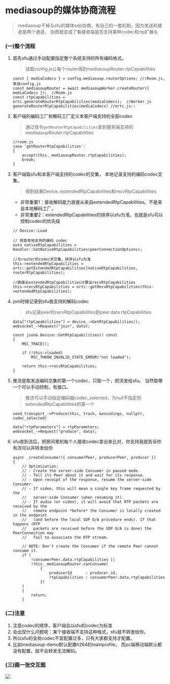 # mediasoup的媒体协商流程

> mediasoup干掉与sfu的媒体sdp协商，有自己的一套机制，因为发送和接收是两个通道，
> 协商就变成了看接收端是否支持某种codec和rtp扩展头

### (一)整个流程
1. 首先sfu通过手动配置指定整个系统支持的所有编码格式。
    > 读取config.js让每个router得到mediasoupRouter.rtpCapabilities
   ```
   const { mediaCodecs } = config.mediasoup.routerOptions; ///Room.js, 来自config.js 
   const mediasoupRouter = await mediasoupWorker.createRouter({ mediaCodecs });  //Room.js
   const rtpCapabilities = ortc.generateRouterRtpCapabilities(mediaCodecs);  //Worker.js
   generateRouterRtpCapabilities(mediaCodecs) //ortc.js::
   ```
2. 客户端的编码工厂和解码工厂定义本客户端支持的全部codec
    > 通过信令`getRouterRtpCapabilities`拿到服务端支持的mediasoupRouter.rtpCapabilities
    ```
    //room.js
    case 'getRouterRtpCapabilities':
    {
        accept(this._mediasoupRouter.rtpCapabilities);
        break;
    }
    ```
3. 客户端取sfu和本客户端支持的codec的交集， 本地记录支持的编码codec交集。
   > 得到结果Device::extendedRtpCapabilities和recvRtpCapabilities 
   - 非常重要1：接收解码能力直接从来自extendedRtpCapabilities。不是来自本地解码工厂。
   - 非常重要2：extendedRtpCapabilities的排序以sfu为准。也就是sfu可以控制codec的优先级
   ```
   // Device::Load
   
   // 获取本地支持的编码 codec
   auto nativeRtpCapabilities = Handler::GetNativeRtpCapabilities(peerConnectionOptions);  
   
   //与router的codec求交集，排序以sfu为准
   this->extendedRtpCapabilities = ortc::getExtendedRtpCapabilities(nativeRtpCapabilities, routerRtpCapabilities);
   
   //直接从extendedRtpCapabilities计算出recvRtpCapabilities
   this->recvRtpCapabilities = ortc::getRecvRtpCapabilities(this->extendedRtpCapabilities);
   ```
   
4. join时候记录到sfu我支持的解码codec
    > sfu记录peer的recvRtpCapabilities到peer.data.rtpCapabilities
    ```
   data["rtpCapabilities"] = device_->GetRtpCapabilities(); 
   websocket_->Request("join", data);
   
   const json& Device::GetRtpCapabilities() const
   {
        MSC_TRACE();
        
        if (!this->loaded)
            MSC_THROW_INVALID_STATE_ERROR("not loaded");
        
        return this->recvRtpCapabilities;
   }
   ```
4. 推流是取发送编码交集的第一个codec，只取一个，把流发给sfu。 当然取哪一个可以手动控制，有接口。
    >推流可以手动指定编码器codec_selected，为null不指定则extendedRtpCapabilities的第一个
    ```
   send_transport_->Produce(this, track, &encodings, nullptr, codec_selected)
   
   data["rtpParameters"] = rtpParameters;
   websocket_->Request("produce", data);
   ```
5. sfu收到流后，把房间里的每个人接收codec拿出来比对，你支持我就告诉你有流可以并转发给你
    ```
    async _createConsumer({ consumerPeer, producerPeer, producer })
	{
		// Optimization:
		// - Create the server-side Consumer in paused mode.
		// - Tell its Peer about it and wait for its response.
		// - Upon receipt of the response, resume the server-side Consumer.
		// - If video, this will mean a single key frame requested by the
		//   server-side Consumer (when resuming it).
		// - If audio (or video), it will avoid that RTP packets are received by the
		//   remote endpoint *before* the Consumer is locally created in the endpoint
		//   (and before the local SDP O/A procedure ends). If that happens (RTP
		//   packets are received before the SDP O/A is done) the PeerConnection may
		//   fail to associate the RTP stream.

		// NOTE: Don't create the Consumer if the remote Peer cannot consume it.
		if (
			!consumerPeer.data.rtpCapabilities ||
			!this._mediasoupRouter.canConsume(
				{
					producerId      : producer.id,
					rtpCapabilities : consumerPeer.data.rtpCapabilities
				})
		)
		{
			return;
		}
   ```

### (二)注意
1. 注意codec的顺序，客户端会以sfu的codec为标准
1. 会出现什么问题呢：某个接收端不支持这种格式，sfu就不转发给你。 
2. 所以sfu的全局codec不宜配置过多，只有大家都支持才配置。
3. 比如mediasoup-demo默认配置h264的mainprofile。 而pc端移动端默认都没有配置，就不会转发无法解码。

### (三)画一张交互图
![](.18-webrtc各平台的编码工厂支持情况_images/788eae02.png)